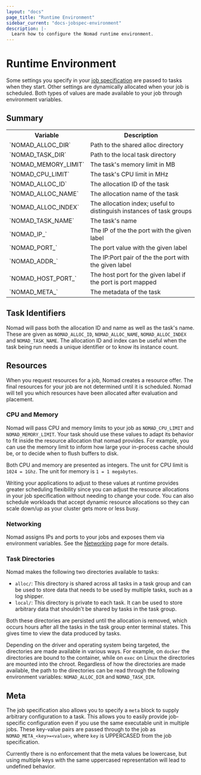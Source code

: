 ```yaml
---
layout: "docs"
page_title: "Runtime Environment"
sidebar_current: "docs-jobspec-environment"
description: |-
  Learn how to configure the Nomad runtime environment.
---
```


# Runtime Environment

Some settings you specify in your [job specification](/docs/jobspec/) are passed
to tasks when they start. Other settings are dynamically allocated when your job
is scheduled. Both types of values are made available to your job through
environment variables.

## Summary

<table class="table table-bordered table-striped">
  <tr>
    <th>Variable</th>
    <th>Description</th>
  </tr>
  <tr>
    <td>`NOMAD_ALLOC_DIR`</td>
    <td>Path to the shared alloc directory</td>
  </tr>
  <tr>
    <td>`NOMAD_TASK_DIR`</td>
    <td>Path to the local task directory</td>
  </tr>
  <tr>
    <td>`NOMAD_MEMORY_LIMIT`</td>
    <td>The task's memory limit in MB</td>
  </tr>
  <tr>
    <td>`NOMAD_CPU_LIMIT`</td>
    <td>The task's CPU limit in MHz</td>
  </tr>
  <tr>
    <td>`NOMAD_ALLOC_ID`</td>
    <td>The allocation ID of the task</td>
  </tr>
  <tr>
    <td>`NOMAD_ALLOC_NAME`</td>
    <td>The allocation name of the task</td>
  </tr>
  <tr>
    <td>`NOMAD_ALLOC_INDEX`</td>
    <td>The allocation index; useful to distinguish instances of task groups</td>
  </tr>
  <tr>
    <td>`NOMAD_TASK_NAME`</td>
    <td>The task's name</td>
  </tr>
  <tr>
    <td>`NOMAD_IP_<label>`</td>
    <td>The IP of the the port with the given label</td>
  </tr>
  <tr>
    <td>`NOMAD_PORT_<label>`</td>
    <td>The port value with the given label</td>
  </tr>
  <tr>
    <td>`NOMAD_ADDR_<label>`</td>
    <td>The IP:Port pair of the the port with the given label</td>
  </tr>
  <tr>
    <td>`NOMAD_HOST_PORT_<label>`</td>
    <td>The host port for the given label if the port is port mapped</td>
  </tr>
  <tr>
    <td>`NOMAD_META_<key>`</td>
    <td>The metadata of the task</td>
  </tr>
</table>

## Task Identifiers

Nomad will pass both the allocation ID and name as well as the task's name.
These are given as `NOMAD_ALLOC_ID`, `NOMAD_ALLOC_NAME`, `NOMAD_ALLOC_INDEX` and
`NOMAD_TASK_NAME`. The allocation ID and index can be useful when the task being
run needs a unique identifier or to know its instance count.

## Resources

When you request resources for a job, Nomad creates a resource offer. The final
resources for your job are not determined until it is scheduled. Nomad will
tell you which resources have been allocated after evaluation and placement.

### CPU and Memory

Nomad will pass CPU and memory limits to your job as `NOMAD_CPU_LIMIT` and
`NOMAD_MEMORY_LIMIT`. Your task should use these values to adapt its behavior to
fit inside the resource allocation that nomad provides. For example, you can use
the memory limit to inform how large your in-process cache should be, or to
decide when to flush buffers to disk.

Both CPU and memory are presented as integers. The unit for CPU limit is
`1024 = 1Ghz`. The unit for memory is `1 = 1 megabytes`.

Writing your applications to adjust to these values at runtime provides greater
scheduling flexibility since you can adjust the resource allocations in your
job specification without needing to change your code. You can also schedule workloads
that accept dynamic resource allocations so they can scale down/up as your
cluster gets more or less busy.

### Networking

Nomad assigns IPs and ports to your jobs and exposes them via environment
variables. See the [Networking](/docs/jobspec/networking.html) page for more
details.

### Task Directories <a id="task_dir"></a>

Nomad makes the following two directories available to tasks:

* `alloc/`: This directory is shared across all tasks in a task group and can be
  used to store data that needs to be used by multiple tasks, such as a log
  shipper.
* `local/`: This directory is private to each task. It can be used to store
  arbitrary data that shouldn't be shared by tasks in the task group.

Both these directories are persisted until the allocation is removed, which
occurs hours after all the tasks in the task group enter terminal states. This
gives time to view the data produced by tasks.

Depending on the driver and operating system being targeted, the directories are
made available in various ways. For example, on `docker` the directories are
bound to the container, while on `exec` on Linux the directories are mounted into the
chroot. Regardless of how the directories are made available, the path to the
directories can be read through the following environment variables:
`NOMAD_ALLOC_DIR` and `NOMAD_TASK_DIR`.

## Meta

The job specification also allows you to specify a `meta` block to supply arbitrary
configuration to a task. This allows you to easily provide job-specific
configuration even if you use the same executable unit in multiple jobs. These
key-value pairs are passed through to the job as `NOMAD_META_<key>=<value>`,
where `key` is UPPERCASED from the job specification.

Currently there is no enforcement that the meta values be lowercase, but using
multiple keys with the same uppercased representation will lead to undefined
behavior.
